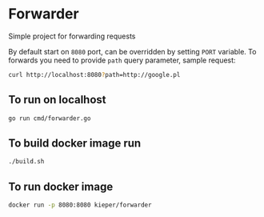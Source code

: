 # Forwarder

Simple project for forwarding requests

By default start on `8080` port, can be overridden by setting `PORT` variable.
To forwards you need to provide `path` query parameter, sample request:
```bash
curl http://localhost:8080?path=http://google.pl
```

## To run on localhost
```bash
go run cmd/forwarder.go
```

## To build docker image run 
```bash
./build.sh
```

## To run docker image

```bash
docker run -p 8080:8080 kieper/forwarder
```